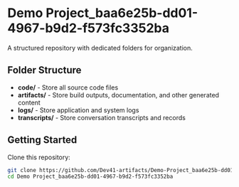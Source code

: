 # Demo Project_baa6e25b-dd01-4967-b9d2-f573fc3352ba
A structured repository with dedicated folders for organization.

## Folder Structure

- **code/** - Store all source code files
- **artifacts/** - Store build outputs, documentation, and other generated content
- **logs/** - Store application and system logs
- **transcripts/** - Store conversation transcripts and records

## Getting Started

Clone this repository:
```bash
git clone https://github.com/Dev41-artifacts/Demo-Project_baa6e25b-dd01-4967-b9d2-f573fc3352ba
cd Demo Project_baa6e25b-dd01-4967-b9d2-f573fc3352ba
```

